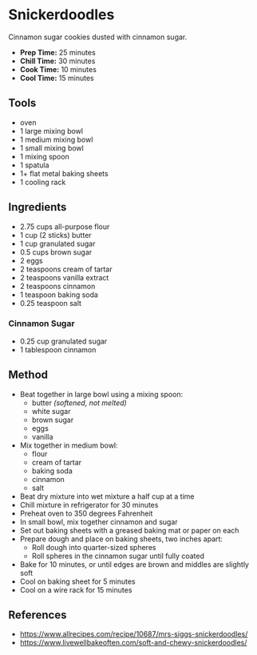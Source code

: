 # Snickerdoodles

Cinnamon sugar cookies dusted with cinnamon sugar.

- **Prep Time:** 25 minutes
- **Chill Time:** 30 minutes
- **Cook Time:** 10 minutes
- **Cool Time:** 15 minutes

## Tools

- oven
- 1 large mixing bowl
- 1 medium mixing bowl
- 1 small mixing bowl
- 1 mixing spoon
- 1 spatula
- 1+ flat metal baking sheets
- 1 cooling rack

## Ingredients

- 2.75 cups all-purpose flour
- 1 cup (2 sticks) butter
- 1 cup granulated sugar
- 0.5 cups brown sugar
- 2 eggs
- 2 teaspoons cream of tartar
- 2 teaspoons vanilla extract
- 2 teaspoons cinnamon
- 1 teaspoon baking soda
- 0.25 teaspoon salt

### Cinnamon Sugar

- 0.25 cup granulated sugar
- 1 tablespoon cinnamon

## Method

- Beat together in large bowl using a mixing spoon:
    - butter *(softened, not melted)*
    - white sugar
    - brown sugar
    - eggs
    - vanilla
- Mix together in medium bowl:
    - flour
    - cream of tartar
    - baking soda
    - cinnamon
    - salt
- Beat dry mixture into wet mixture a half cup at a time
- Chill mixture in refrigerator for 30 minutes
- Preheat oven to 350 degrees Fahrenheit
- In small bowl, mix together cinnamon and sugar
- Set out baking sheets with a greased baking mat or paper on each
- Prepare dough and place on baking sheets, two inches apart:
    - Roll dough into quarter-sized spheres
    - Roll spheres in the cinnamon sugar until fully coated
- Bake for 10 minutes, or until edges are brown and middles are slightly soft
- Cool on baking sheet for 5 minutes
- Cool on a wire rack for 15 minutes

## References

- https://www.allrecipes.com/recipe/10687/mrs-siggs-snickerdoodles/
- https://www.livewellbakeoften.com/soft-and-chewy-snickerdoodles/
